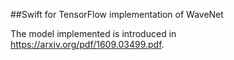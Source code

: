 
##Swift for TensorFlow implementation of WaveNet

The model implemented is introduced in https://arxiv.org/pdf/1609.03499.pdf.
